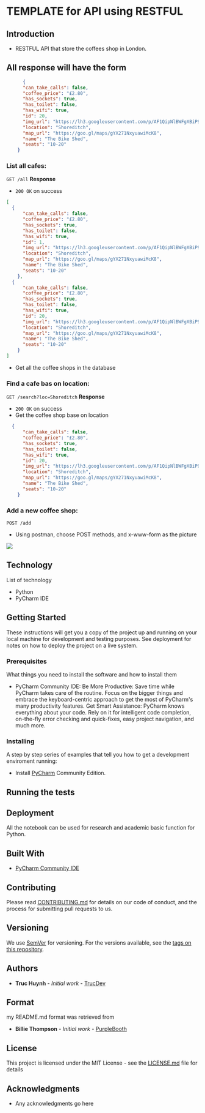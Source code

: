 # TEMPLATE for API using RESTFUL

## Introduction
- RESTFUL API that store the coffees shop in London.

## All response will have the form
```json
      {
      "can_take_calls": false,
      "coffee_price": "£2.80",
      "has_sockets": true,
      "has_toilet": false,
      "has_wifi": true,
      "id": 20,
      "img_url": "https://lh3.googleusercontent.com/p/AF1QipNlBWFgXBiP9YjKARy4dgjHGePOmtsfuQPRwGvb=s0",
      "location": "Shoreditch",
      "map_url": "https://goo.gl/maps/gYX271NxyuawiMcK8",
      "name": "The Bike Shed",
      "seats": "10-20"
    }
```
### List all cafes:
`GET /all`
**Response**
- `200 OK` on success
```json
[
  {
      "can_take_calls": false,
      "coffee_price": "£2.80",
      "has_sockets": true,
      "has_toilet": false,
      "has_wifi": true,
      "id": 1,
      "img_url": "https://lh3.googleusercontent.com/p/AF1QipNlBWFgXBiP9YjKARy4dgjHGePOmtsfuQPRwGvb=s0",
      "location": "Shoreditch",
      "map_url": "https://goo.gl/maps/gYX271NxyuawiMcK8",
      "name": "The Bike Shed",
      "seats": "10-20"
    },
  {
      "can_take_calls": false,
      "coffee_price": "£2.80",
      "has_sockets": true,
      "has_toilet": false,
      "has_wifi": true,
      "id": 20,
      "img_url": "https://lh3.googleusercontent.com/p/AF1QipNlBWFgXBiP9YjKARy4dgjHGePOmtsfuQPRwGvb=s0",
      "location": "Shoreditch",
      "map_url": "https://goo.gl/maps/gYX271NxyuawiMcK8",
      "name": "The Bike Shed",
      "seats": "10-20"
    }
]
```
- Get all the coffee shops in the database

### Find a cafe bas on location:
`GET /search?loc=Shoreditch`
**Response**
- `200 OK` on success
- Get the coffee shop base on location
```json
  {
      "can_take_calls": false,
      "coffee_price": "£2.80",
      "has_sockets": true,
      "has_toilet": false,
      "has_wifi": true,
      "id": 20,
      "img_url": "https://lh3.googleusercontent.com/p/AF1QipNlBWFgXBiP9YjKARy4dgjHGePOmtsfuQPRwGvb=s0",
      "location": "Shoreditch",
      "map_url": "https://goo.gl/maps/gYX271NxyuawiMcK8",
      "name": "The Bike Shed",
      "seats": "10-20"
    }
```
### Add a new coffee shop:
`POST /add`
- Using postman, choose POST methods, and x-www-form as the picture
<img src="https://github.com/jackyhuynh/cafe_restful_api/blob/main/images/add_cafe.JPG">

## Technology
List of technology
- Python
- PyCharm IDE

## Getting Started
These instructions will get you a copy of the project up and running on your local machine for development and testing purposes. See deployment for notes on how to deploy the project on a live system.

### Prerequisites
What things you need to install the software and how to install them
- PyCharm Community IDE: Be More Productive: Save time while PyCharm takes care of the routine. Focus on the bigger things and embrace the keyboard-centric approach to get the most of PyCharm's many productivity features. Get Smart Assistance: PyCharm knows everything about your code. Rely on it for intelligent code completion, on-the-fly error checking and quick-fixes, easy project navigation, and much more.


### Installing
A step by step series of examples that tell you how to get a development enviroment running:
* Install [PyCharm](https://www.jetbrains.com/help/pycharm/installation-guide.html) Community Edition.


## Running the tests


## Deployment
All the notebook can be used for research and academic basic function for Python. 

## Built With
* [PyCharm Community IDE](https://www.jetbrains.com/pycharm/download/#section=windows) 

## Contributing
Please read [CONTRIBUTING.md](CONTRIBUTING.md) for details on our code of conduct, and the process for submitting pull requests to us.

## Versioning

We use [SemVer](http://semver.org/) for versioning. For the versions available, see the [tags on this repository](). 

## Authors

* **Truc Huynh** - *Initial work* - [TrucDev](https://github.com/jackyhuynh)

## Format
my README.md format was retrieved from
* **Billie Thompson** - *Initial work* - [PurpleBooth](https://github.com/PurpleBooth)

## License

This project is licensed under the MIT License - see the [LICENSE.md](LICENSE.md) file for details

## Acknowledgments
* Any acknowledgments go here
